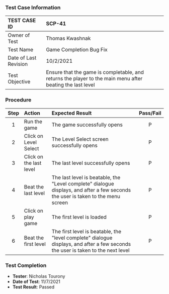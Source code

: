 ### Test Case Information

| TEST CASE ID | SCP-41 |
| :--- | :--- |
| Owner of Test | Thomas Kwashnak |
| Test Name | Game Completion Bug Fix |
| Date of Last Revision | 10/2/2021 |
| Test Objective | Ensure that the game is completable, and returns the player to the main menu after beating the last level |

### Procedure

|Step | Action | Expected Result | Pass/Fail     |
|:---:| :---        |    :----  | :---: |
|1|Run the game|The game successfully opens|P|
|2|Click on Level Select|The Level Select screen successfully opens|P|
|3|Click on the last level|The last level successfully opens|P|
|4|Beat the last level|The last level is beatable, the "Level complete" dialogue displays, and after a few seconds the user is taken to the menu screen|P|
|5|Click on play game|The first level is loaded|P|
|6|Beat the first level|The first level is beatable, the "level complete" dialogue displays, and after a few seconds the user is taken to the next level|P|

### Test Completion

- **Tester**: Nicholas Tourony
- **Date of Test**: 11/7/2021
- **Test Result**: Passed